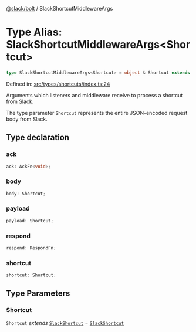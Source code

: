 [@slack/bolt](../index.md) / SlackShortcutMiddlewareArgs

# Type Alias: SlackShortcutMiddlewareArgs\<Shortcut\>

```ts
type SlackShortcutMiddlewareArgs<Shortcut> = object & Shortcut extends MessageShortcut ? object : unknown;
```

Defined in: [src/types/shortcuts/index.ts:24](https://github.com/slackapi/bolt-js/blob/main/src/types/shortcuts/index.ts#L24)

Arguments which listeners and middleware receive to process a shortcut from Slack.

The type parameter `Shortcut` represents the entire JSON-encoded request body from Slack.

## Type declaration

### ack

```ts
ack: AckFn<void>;
```

### body

```ts
body: Shortcut;
```

### payload

```ts
payload: Shortcut;
```

### respond

```ts
respond: RespondFn;
```

### shortcut

```ts
shortcut: Shortcut;
```

## Type Parameters

### Shortcut

`Shortcut` *extends* [`SlackShortcut`](SlackShortcut.md) = [`SlackShortcut`](SlackShortcut.md)
